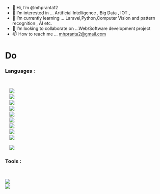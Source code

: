 - 👋 Hi, I’m @mhpranta12
- 👀 I’m interested in ... Artificial Intelligence , Big Data , IOT , 
- 🌱 I’m currently learning ... Laravel,Python,Computer Vision and pattern recognition , AI etc. 
- 💞️ I’m looking to collaborate on ...Web/Software development project 
- 📫 How to reach me ... mhpranta2@gmail.com

<!---
mhpranta12/mhpranta12 is a ✨ special ✨ repository because its `README.md` (this file) appears on your GitHub profile.
You can click the Preview link to take a look at your changes.
--->
<h1> Do </h1>
<h3> Languages : </h3> <br>
<code>
  <img src="https://img.icons8.com/color/48/000000/c-programming.png"/>
  <img src="https://img.icons8.com/color/48/000000/c-plus-plus-logo.png"/>
  <img src="https://img.icons8.com/ios/48/000000/java-coffee-cup-logo--v2.png"/>
  <img src="https://img.icons8.com/color/48/000000/c-sharp-logo.png"/>
  <img src="https://img.icons8.com/color/48/000000/python--v2.png"/>
  <img src="https://img.icons8.com/color/48/000000/html-5--v2.png"/>
  <img src="https://img.icons8.com/color/48/000000/css3.png"/>
  <img src="https://img.icons8.com/dusk/64/000000/php-logo.png"/>
  <img src="https://img.icons8.com/dusk/64/26e07f/javascript-logo.png"/>
  
  <img src="https://img.icons8.com/color/50/000000/react-native.png"/>
</code>


<h3> Tools : </h3> <br>

<code>
<img src="https://img.icons8.com/color/50/000000/git.png"/>
<img src="https://img.icons8.com/color/48/000000/adobe-photoshop.png"/>
</code>
